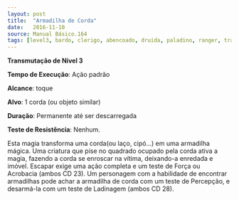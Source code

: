 ```yaml
---
layout: post
title:  "Armadilha de Corda"
date:   2016-11-10
source: Manual Básico.164
tags: [level3, bardo, clerigo, abencoado, druida, paladino, ranger, transmutacao, padrao, toque, objeto, permanente, descarregar, nenhum]
---
```


**Transmutação de Nível 3**

**Tempo de Execução**: Ação padrão

**Alcance**: toque

**Alvo**: 1 corda (ou objeto similar)

**Duração**: Permanente até ser descarregada

**Teste de Resistência**: Nenhum.

Esta magia transforma uma corda(ou laço, cipó...) em uma armadilha mágica. 
Uma criatura que pise no quadrado ocupado pela corda ativa a magia, fazendo a corda se enroscar na vítima, deixando-a enredada e imóvel. Escapar exige uma ação completa e um teste de Força ou Acrobacia (ambos CD 23).
Um personagem com a habilidade de encontrar armadilhas pode achar a armadilha de corda com um teste de Percepção, e desarmá-la com um teste de Ladinagem (ambos CD 28).
